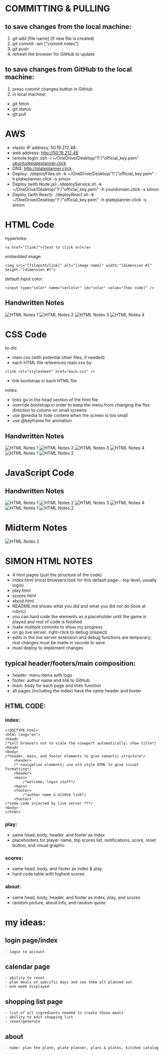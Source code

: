 # COMMITTING & PULLING
## to save changes from the local machine:
1. git add [file name] (if new file is created)	
2. git commit -am ["commit notes"]
3. git push
4. refresh the browser for GitHub to update
## to save changes from GitHub to the local machine:
1. press commit changes button in GitHub
2. in local machine:
- git fetch
- git status
- git pull

# AWS
- elastic IP address: 50.19.212.48 
- web address: http://50.19.212.48 
- remote login: ssh -i ~/OneDrive/Desktop/'!!'/"official_key.pem" ubuntu@plateplanner.click
- DNS: http://plateplanner.click
- Deploy: ./deployFiles.sh -k ~/OneDrive/Desktop/'!!'/"official_key.pem" -h plateplanner.click -s simon
- Deploy (with Node.js): ./deployService.sh -k ~/OneDrive/Desktop/'!!'/"official_key.pem" -h yourdomain.click -s simon
- Deploy (with React): ./deployReact.sh -k ~/OneDrive/Desktop/'!!'/"official_key.pem" -h plateplanner.click -s simon

# HTML Code
hyperlinks: 
```
<a href="[link]">[text to click on]</a>
```
embedded image:
```
<img src="[filepath/link]" alt="[image name]" width:"[dimension #]" height:"[dimension #]">
```
default input color:
```
<input type="color" name="varColor" id="color" value="[hex code]" />
```
## Handwritten Notes
![HTML Notes 1](https://github.com/chloekprice/startup/blob/main/images/IMG_7604.jpg?raw=true)
![HTML Notes 2](https://github.com/chloekprice/startup/blob/main/images/IMG_7605.jpg?raw=true)
![HTML Notes 3](https://github.com/chloekprice/startup/blob/main/images/IMG_7606.jpg?raw=true)
![HTML Notes 4](https://github.com/chloekprice/startup/blob/main/images/IMG_7607.jpg?raw=true)


# CSS Code
to-do:
- main.css (with potential other files, if needed)
- each HTML file references main.css by:
```
<link rel="stylesheet" href="main.css" />
```
- link bootstrap in each HTML file

notes:
- links go in the head section of the html file
- override bootstrap in order to keep the menu from changing the flex direction to column on small screens
- use @media to hide content when the screen is too small
- use @keyframe for animation
## Handwritten Notes
![HTML Notes 1](https://github.com/chloekprice/startup/blob/main/images/IMG_7608.jpg?raw=true)
![HTML Notes 2](https://github.com/chloekprice/startup/blob/main/images/IMG_7609.jpg?raw=true)
![HTML Notes 3](https://github.com/chloekprice/startup/blob/main/images/IMG_7610.jpg?raw=true)
![HTML Notes 4](https://github.com/chloekprice/startup/blob/main/images/IMG_7611.jpg?raw=true)
![HTML Notes 1](https://github.com/chloekprice/startup/blob/main/images/IMG_7612.jpg?raw=true)
![HTML Notes 2](https://github.com/chloekprice/startup/blob/main/images/IMG_7613.jpg?raw=true)

# JavaScript Code

## Handwritten Notes
![HTML Notes 1](https://github.com/chloekprice/startup/blob/main/images/IMG-7618.jpg?raw=true)
![HTML Notes 2](https://github.com/chloekprice/startup/blob/main/images/IMG-7619.jpg?raw=true)
![HTML Notes 3](https://github.com/chloekprice/startup/blob/main/images/IMG-7620.jpg?raw=true)
![HTML Notes 4](https://github.com/chloekprice/startup/blob/main/images/IMG-7621.jpg?raw=true)
![HTML Notes 1](https://github.com/chloekprice/startup/blob/main/images/IMG-7622.jpg?raw=true)
![HTML Notes 2](https://github.com/chloekprice/startup/blob/main/images/IMG-7623.jpg?raw=true)

# Midterm Notes
![HTML Notes 2](https://github.com/chloekprice/startup/blob/main/images/midterm_notes.jpg?raw=true)

# SIMON HTML NOTES
- 4 html pages (just the structure of the code)
- index.html (most browsers look for this default page-- top level, usually login)
- play.html
- scores.html
- about.html
- README.md shows what you did and what you did not do (look at rubric)
- you can hard code the elements as a placeholder until the game is played and rest of code is finished
- make multiple commits to show my progress
- on go live server: right-click to debug (inspect)
- edits in the live server extension and debug functions are temporary; real changes must be made in vscode to save
- must deploy to implement changes

## typical header/footers/main composition:
- header: menu items with logo
- footer: author name and link to GitHub
- main: body for each page and their function
- all pages (including the index) have the same header and footer

## HTML CODE:
### index:
```
<!DOCTYPE html>
<html lang="en">
<head>
/*tell browsers not to scale the viewport automatically; show title*/
<head>
<body>
/*header, main, and footer elements to give semantic structure*/
	<header>
	/*-navigation elements; use old style HTML to give visual formatting*/
	<header>
	<main>
		/*welcome; login stuff*/
	<main>
	<footer>
		/*author name & GitHib link*/
	<footer>
/*some code injected by live server ??*/
<body>
</html>
```
### play:
- same head, body, header, and footer as index
- placeholders for player name, top scores list, notifications, score, reset button, and visual graphic
### scores:
- same head, body, and footer as index & play
- hard code table with highest scores
### about:
- same head, body, header, and footer as index, play, and scores
- random picture, about info, and random quote

# my ideas:
## login page/index
	- login to account
## calendar page
	- ability to reset
	- plan meals on specific days and see them all planned out
	- one week displayed
## shopping list page
	- list of all ingredients needed to create those meals
	- ability to edit shopping list
	- reset/generate
## about
	- name: plan the plate, plate planner, plans & plates, kitchen catalog
